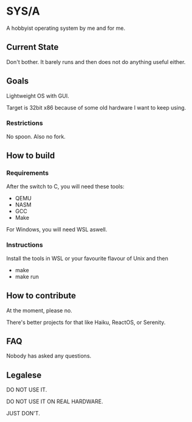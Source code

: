 # SYS/A

A hobbyist operating system by me and for me.


## Current State

Don't bother. It barely runs and then does not do anything useful either.


## Goals
Lightweight OS with GUI.

Target is 32bit x86 because of some old hardware I want to keep using.

### Restrictions
No spoon. Also no fork.


## How to build

### Requirements
After the switch to C, you will need these tools:
* QEMU
* NASM
* GCC
* Make

For Windows, you will need WSL aswell.


### Instructions
Install the tools in WSL or your favourite flavour of Unix and then
* make
* make run


## How to contribute

At the moment, please no.

There's better projects for that like Haiku, ReactOS, or Serenity.


## FAQ

Nobody has asked any questions.


## Legalese

DO NOT USE IT.

DO NOT USE IT ON REAL HARDWARE.

JUST DON'T.



